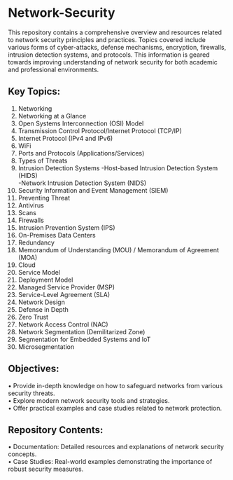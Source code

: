 # Network-Security
This repository contains a comprehensive overview and resources related to network security principles and practices. Topics covered include various forms of cyber-attacks, defense mechanisms, encryption, firewalls, intrusion detection systems, and protocols. This information is geared towards improving understanding of network security for both academic and professional environments.<br/>

## Key Topics:  
1.	Networking
2.	Networking at a Glance
3.	Open Systems Interconnection (OSI) Model
4.	Transmission Control Protocol/Internet Protocol (TCP/IP)
5.	Internet Protocol (IPv4 and IPv6)
6.	WiFi
7.	Ports and Protocols (Applications/Services)
8.	Types of Threats
9.	Intrusion Detection Systems
    -Host-based Intrusion Detection System (HIDS)<br/>
    -Network Intrusion Detection System (NIDS)
12.	Security Information and Event Management (SIEM)
13.	Preventing Threat
14.	Antivirus
15.	Scans
16.	Firewalls
17.	Intrusion Prevention System (IPS)
18.	On-Premises Data Centers
19.	Redundancy
20.	Memorandum of Understanding (MOU) / Memorandum of Agreement (MOA)
21.	Cloud
22.	Service Model
23.	Deployment Model
24.	Managed Service Provider (MSP)
25.	Service-Level Agreement (SLA)
26.	Network Design
27.	Defense in Depth
28.	Zero Trust
29.	Network Access Control (NAC)
30.	Network Segmentation (Demilitarized Zone)
31.	Segmentation for Embedded Systems and IoT
32.	Microsegmentation
    
## Objectives:   <br/>
•	Provide in-depth knowledge on how to safeguard networks from various security threats.<br/>
•	Explore modern network security tools and strategies.<br/>
•	Offer practical examples and case studies related to network protection.<br/>

## Repository Contents:  <br/>
•	Documentation: Detailed resources and explanations of network security concepts.<br/>
•	Case Studies: Real-world examples demonstrating the importance of robust security measures.<br/>

